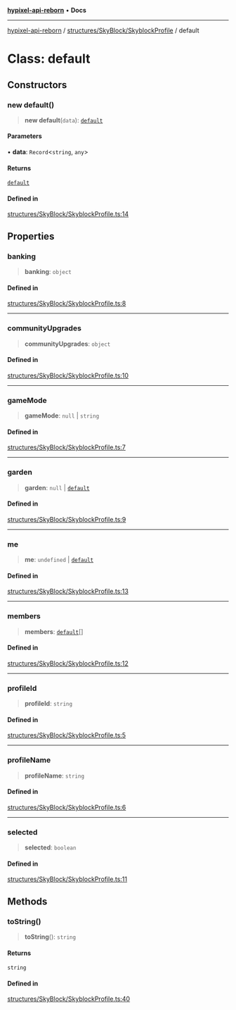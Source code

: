 [**hypixel-api-reborn**](../../../../README.md) • **Docs**

***

[hypixel-api-reborn](../../../../modules.md) / [structures/SkyBlock/SkyblockProfile](../README.md) / default

# Class: default

## Constructors

### new default()

> **new default**(`data`): [`default`](default.md)

#### Parameters

• **data**: `Record`\<`string`, `any`\>

#### Returns

[`default`](default.md)

#### Defined in

[structures/SkyBlock/SkyblockProfile.ts:14](https://github.com/Kathund/REBORN-docs-TEST/blob/226e7f6a62bb6bca87ef0828ac84e9098d59f860/src/structures/SkyBlock/SkyblockProfile.ts#L14)

## Properties

### banking

> **banking**: `object`

#### Defined in

[structures/SkyBlock/SkyblockProfile.ts:8](https://github.com/Kathund/REBORN-docs-TEST/blob/226e7f6a62bb6bca87ef0828ac84e9098d59f860/src/structures/SkyBlock/SkyblockProfile.ts#L8)

***

### communityUpgrades

> **communityUpgrades**: `object`

#### Defined in

[structures/SkyBlock/SkyblockProfile.ts:10](https://github.com/Kathund/REBORN-docs-TEST/blob/226e7f6a62bb6bca87ef0828ac84e9098d59f860/src/structures/SkyBlock/SkyblockProfile.ts#L10)

***

### gameMode

> **gameMode**: `null` \| `string`

#### Defined in

[structures/SkyBlock/SkyblockProfile.ts:7](https://github.com/Kathund/REBORN-docs-TEST/blob/226e7f6a62bb6bca87ef0828ac84e9098d59f860/src/structures/SkyBlock/SkyblockProfile.ts#L7)

***

### garden

> **garden**: `null` \| [`default`](../../SkyblockGarden/classes/default.md)

#### Defined in

[structures/SkyBlock/SkyblockProfile.ts:9](https://github.com/Kathund/REBORN-docs-TEST/blob/226e7f6a62bb6bca87ef0828ac84e9098d59f860/src/structures/SkyBlock/SkyblockProfile.ts#L9)

***

### me

> **me**: `undefined` \| [`default`](../../SkyblockMember/classes/default.md)

#### Defined in

[structures/SkyBlock/SkyblockProfile.ts:13](https://github.com/Kathund/REBORN-docs-TEST/blob/226e7f6a62bb6bca87ef0828ac84e9098d59f860/src/structures/SkyBlock/SkyblockProfile.ts#L13)

***

### members

> **members**: [`default`](../../SkyblockMember/classes/default.md)[]

#### Defined in

[structures/SkyBlock/SkyblockProfile.ts:12](https://github.com/Kathund/REBORN-docs-TEST/blob/226e7f6a62bb6bca87ef0828ac84e9098d59f860/src/structures/SkyBlock/SkyblockProfile.ts#L12)

***

### profileId

> **profileId**: `string`

#### Defined in

[structures/SkyBlock/SkyblockProfile.ts:5](https://github.com/Kathund/REBORN-docs-TEST/blob/226e7f6a62bb6bca87ef0828ac84e9098d59f860/src/structures/SkyBlock/SkyblockProfile.ts#L5)

***

### profileName

> **profileName**: `string`

#### Defined in

[structures/SkyBlock/SkyblockProfile.ts:6](https://github.com/Kathund/REBORN-docs-TEST/blob/226e7f6a62bb6bca87ef0828ac84e9098d59f860/src/structures/SkyBlock/SkyblockProfile.ts#L6)

***

### selected

> **selected**: `boolean`

#### Defined in

[structures/SkyBlock/SkyblockProfile.ts:11](https://github.com/Kathund/REBORN-docs-TEST/blob/226e7f6a62bb6bca87ef0828ac84e9098d59f860/src/structures/SkyBlock/SkyblockProfile.ts#L11)

## Methods

### toString()

> **toString**(): `string`

#### Returns

`string`

#### Defined in

[structures/SkyBlock/SkyblockProfile.ts:40](https://github.com/Kathund/REBORN-docs-TEST/blob/226e7f6a62bb6bca87ef0828ac84e9098d59f860/src/structures/SkyBlock/SkyblockProfile.ts#L40)
